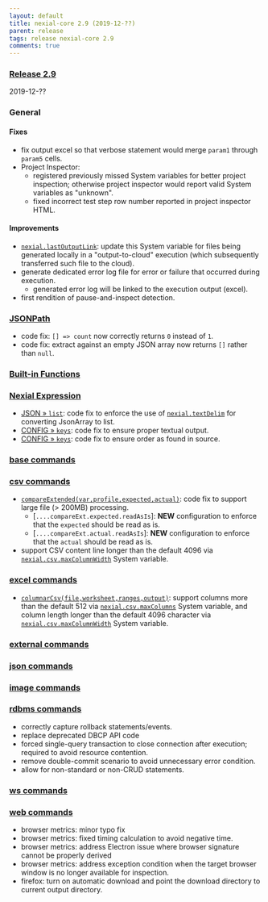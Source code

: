 ```yaml
---
layout: default
title: nexial-core 2.9 (2019-12-??)
parent: release
tags: release nexial-core 2.9
comments: true
---
```


### <a href="https://github.com/nexiality/nexial-core/releases/tag/nexial-core-v2.9_????" class="external-link" target="_nexial_link">Release 2.9</a>
2019-12-??


### General
#### Fixes
- fix output excel so that verbose statement would merge `param1` through `param5` cells.
- Project Inspector:
  - registered previously missed System variables for better project inspection; otherwise project inspector would report valid System variables as "unknown".
  - fixed incorrect test step row number reported in project inspector HTML.

#### Improvements
- [`nexial.lastOutputLink`](../systemvars/index#nexial.lastOutputLink): update this System variable for files being 
  generated locally in a "output-to-cloud" execution (which subsequently transferred such file to the cloud).
- generate dedicated error log file for error or failure that occurred during execution.
  - generated error log will be linked to the execution output (excel).
- first rendition of pause-and-inspect detection.


### [JSONPath](../jsonpath)
- code fix: `[] => count` now correctly returns `0` instead of `1`.
- code fix: extract against an empty JSON array now returns `[]` rather than `null`.


### [Built-in Functions](../functions)


### [Nexial Expression](../expressions)
- [JSON &raquo; `list`](../expressions/JSONexpression#list): code fix to enforce the use of 
 [`nexial.textDelim`](../systemvars/index#nexial.textDelim) for converting JsonArray to list.
- [CONFIG &raquo; `keys`](../expressions/CONFIGexpression#keys): code fix to ensure proper textual output.
- [CONFIG &raquo; `keys`](../expressions/CONFIGexpression#keys): code fix to ensure order as found in source.

### [base commands](../commands/base)


### [csv commands](../commands/csv)
- [`compareExtended(var,profile,expected,actual)`](../commands/csv/compareExtended(var,profile,expected,actual)): code
  fix to support large file (> 200MB) processing.
  - [`....compareExt.expected.readAsIs`]: **NEW** configuration to enforce that the `expected` should be read as is.
  - [`....compareExt.actual.readAsIs`]: **NEW** configuration to enforce that the `actual` should be read as is.
- support CSV content line longer than the default 4096 via [`nexial.csv.maxColumnWidth`](../systemvars/index#nexial.csv.maxColumnWidth) 
  System variable.


### [excel commands](../commands/excel)
- [`columnarCsv(file,worksheet,ranges,output)`](../commands/excel/columnarCsv(file,worksheet,ranges,output)): support 
  columns more than the default 512 via [`nexial.csv.maxColumns`](../systemvars/index#nexial.csv.maxColumns) System 
  variable, and column length longer than the default 4096 character via 
  [`nexial.csv.maxColumnWidth`](../systemvars/index#nexial.csv.maxColumnWidth)  System variable.


### [external commands](../commands/external)


### [json commands](../commands/json)


### [image commands](../commands/image)


### [rdbms commands](../commands/rdbms)
- correctly capture rollback statements/events. 
- replace deprecated DBCP API code
- forced single-query transaction to close connection after execution; required to avoid resource contention.
- remove double-commit scenario to avoid unnecessary error condition.
- allow for non-standard or non-CRUD statements.


### [ws commands](../commands/ws)


### [web commands](../commands/web)
- browser metrics: minor typo fix
- browser metrics: fixed timing calculation to avoid negative time.
- browser metrics: address Electron issue where browser signature cannot be properly derived
- browser metrics: address exception condition when the target browser window is no longer available for inspection.
- firefox: turn on automatic download and point the download directory to current output directory.
